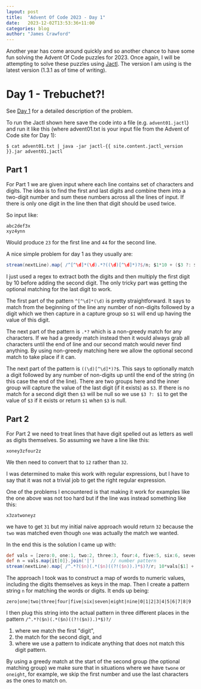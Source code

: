 ```yaml
---
layout: post
title:  "Advent Of Code 2023 - Day 1"
date:   2023-12-02T13:53:36+11:00
categories: blog
author: "James Crawford"
---
```


Another year has come around quickly and so another chance to have some fun solving the Advent Of Code puzzles for 2023.
Once again, I will be attempting to solve these puzzles using [Jactl](https://github.com/jaccomoc/jactl).
The version I am using is the latest version (1.3.1 as of time of writing).

# Day 1 - Trebuchet?!

See [Day 1](https://adventofcode.com/2023/day/1) for a detailed description of the problem.

To run the Jactl shown here save the code into a file (e.g. `advent01.jactl`) and run it like this (where advent01.txt
is your input file from the Advent of Code site for Day 1):
```shell
$ cat advent01.txt | java -jar jactl-{{ site.content.jactl_version }}.jar advent01.jactl 
```

## Part 1

For Part 1 we are given input where each line contains set of characters and digits.
The idea is to find the first and last digits and combine them into a two-digit number and sum these numbers across
all the lines of input.
If there is only one digit in the line then that digit should be used twice.

So input like:

    abc2def3x
    xyz4ynn

Would produce `23` for the first line and `44` for the second line.

A nice simple problem for day 1 as they usually are:
```groovy
stream(nextLine).map{ /^[^\d]*(\d).*?((\d)[^\d]*)?$/n; $1*10 + ($3 ?: $1) }.sum()
```
I just used a regex to extract both the digits and then multiply the first digit by 10 before adding the second
digit.
The only tricky part was getting the optional matching for the last digit to work.

The first part of the pattern `^[^\d]*(\d)` is pretty straightforward.
It says to match from the beginning of the line any number of non-digits followed by a digit which we then capture
in a capture group so `$1` will end up having the value of this digit.

The next part of the pattern is `.*?` which is a non-greedy match for any characters.
If we had a greedy match instead then it would always grab all characters until the end of line and our second
match would never find anything.
By using non-greedy matching here we allow the optional second match to take place if it can.

The next part of the pattern is `((\d)[^\d]*)?$`.
This says to optionally match a digit followed by any number of non-digits up until the end of the string (in this
case the end of the line).
There are two groups here and the inner group will capture the value of the last digit (if it exists) as `$3`.
If there is no match for a second digit then `$3` will be null so we use `$3 ?: $1` to get the value of `$3`
if it exists or return `$1` when `$3` is null.

## Part 2

For Part 2 we need to treat lines that have digit spelled out as letters as well as digits themselves.
So assuming we have a line like this:
    
    xoney3zfour2z

We then need to convert that to `12` rather than `32`.

I was determined to make this work with regular expressions, but I have to say that it was not a trivial job to
get the right regular expression.

One of the problems I encountered is that making it work for examples like the one above was not too hard but
if the line was instead something like this:

    x3zatwoneyz

we have to get `31` but my initial naive approach would return `32` because the `two` was matched even though
`one` was actually the match we wanted.

In the end this is the solution I came up with:
```groovy
def vals = [zero:0, one:1, two:2, three:3, four:4, five:5, six:6, seven:7, eight:8, nine:9] + (10.map{ ["$it",it] } as Map)
def n = vals.map{it[0]}.join('|')      // number pattern
stream(nextLine).map{ /^.*?($n)(.*($n)((?!($n)).)*$)?/r; 10*vals[$1] + vals[$3 ?: $1] }.sum()
```

The approach I took was to construct a map of words to numeric values, including the digits themselves as keys in
the map.
Then I create a pattern string `n` for matching the words or digits.
It ends up being:

    zero|one|two|three|four|five|six|seven|eight|nine|0|1|2|3|4|5|6|7|8|9

I then plug this string into the actual pattern in three different places in the pattern `/^.*?($n)(.*($n)((?!($n)).)*$)?/`
1. where we match the first "digit",
2. the match for the second digit, and
3. where we use a pattern to indicate anything that does not match this digit pattern.

By using a greedy match at the start of the second group (the optional matching group) we make sure that in situations
where we have `twone` or `oneight`, for example, we skip the first number and use the last characters as the ones to
match on.

